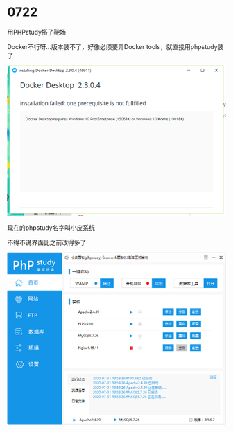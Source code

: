 # 0722

用PHPstudy搭了靶场

Docker不行呀...版本装不了，好像必须要弄Docker tools，就直接用phpstudy装了

![](1.png)

现在的phpstudy名字叫小皮系统

不得不说界面比之前改得多了

![](2.png)


